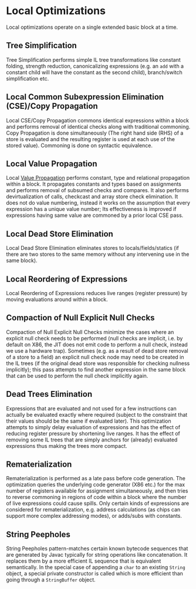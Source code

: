 <!--
Copyright IBM Corp. and others 2022

This program and the accompanying materials are made available under
the terms of the Eclipse Public License 2.0 which accompanies this
distribution and is available at https://www.eclipse.org/legal/epl-2.0/
or the Apache License, Version 2.0 which accompanies this distribution and
is available at https://www.apache.org/licenses/LICENSE-2.0.

This Source Code may also be made available under the following
Secondary Licenses when the conditions for such availability set
forth in the Eclipse Public License, v. 2.0 are satisfied: GNU
General Public License, version 2 with the GNU Classpath
Exception [1] and GNU General Public License, version 2 with the
OpenJDK Assembly Exception [2].

[1] https://www.gnu.org/software/classpath/license.html
[2] https://openjdk.org/legal/assembly-exception.html

SPDX-License-Identifier: EPL-2.0 OR Apache-2.0 OR GPL-2.0-only WITH Classpath-exception-2.0 OR GPL-2.0-only WITH OpenJDK-assembly-exception-1.0
-->

# Local Optimizations

Local optimizations operate on a single extended basic block at a time.

## Tree Simplification
Tree Simplification performs simple IL tree transformations like constant
folding, strength reduction, canonicalizing expressions (e.g. an `add` with a
constant child will have the constant as the second child), branch/switch
simplification etc.

## Local Common Subexpression Elimination (CSE)/Copy Propagation
Local CSE/Copy Propagation commons identical expressions within a block and
performs removal of identical checks along with traditional commoning. Copy
Propagation is done simultaneously (The right hand side (RHS) of a store is
evaluated and the resulting register is used at each use of the stored value).
Commoning is done on syntactic equivalence.

## Local Value Propagation
Local [Value Propagation](https://github.com/eclipse/omr/blob/master/doc/compiler/optimizer/ValuePropagation.md)
performs constant, type and relational propagation within a block.
It propagates constants and types based on assignments and performs removal
of subsumed checks and compares. It also performs devirtualization
of calls, checkcast and array store check elimination. It does not do value
numbering, instead it works on the assumption that every expression has a
unique value number; Its effectiveness is improved if expressions having same
value are commoned by a prior local CSE pass.

## Local Dead Store Elimination
Local Dead Store Elimination eliminates stores to locals/fields/statics (if
there are two stores to the same memory without any intervening use in the
same block).

## Local Reordering of Expressions
Local Reordering of Expressions reduces live ranges (register pressure) by
moving evaluations around within a block.

## Compaction of Null Explicit Null Checks
Compaction of Null Explicit Null Checks minimize the cases where an explicit null
check needs to be performed (null checks are implicit, i.e. by default on X86,
the JIT does not emit code to perform a null check, instead we use a hardware trap).
Sometimes (e.g. as a result of dead store removal of a store to a field) an explicit
null check node may need to be created in the IL trees (if the original dead store
was responsible for checking nullness implicitly); this pass attempts to find another
expression in the same block that can be used to perform the null check implicitly again.

## Dead Trees Elimination
Expressions that are evaluated and not used for a few instructions can actually be
evaluated exactly where required (subject to the constraint that their values should
be the same if evaluated later). This optimization attempts to simply delay evaluation
of expressions and has the effect of reducing register pressure by shortening
live ranges. It has the effect of removing some IL trees that are simply anchors
for (already) evaluated expressions thus making the trees more compact.

## Rematerialization
Rematerialization is performed as a late pass before code generation.
The optimization queries the underlying code generator (X86 etc.) for the max number of
registers available for assignment simultaneously, and then tries to reverse
commoning in regions of code within a block where the number of live expressions could
cause spills. Only certain kinds of expressions are considered for rematerialization,
e.g. address calculations (as chips can support more complex addressing modes),
or adds/subs with constants.

## String Peepholes
String Peepholes pattern-matches certain known bytecode sequences that are generated
by Javac typically for string operations like concatenation. It replaces them by a more
efficient IL sequence that is equivalent semantically. In the special case of
appending a `char` to an existing `String` object, a special private constructor is
called which is more efficient than going through a `StringBuffer` object.
